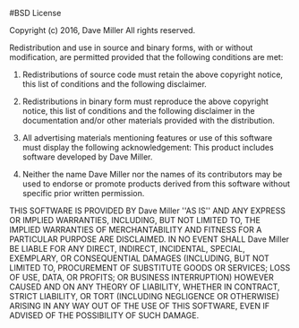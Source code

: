 #BSD License

Copyright (c) 2016, Dave Miller
All rights reserved.

Redistribution and use in source and binary forms, with or without
modification, are permitted provided that the following conditions are met:

1. Redistributions of source code must retain the above copyright
   notice, this list of conditions and the following disclaimer.

2. Redistributions in binary form must reproduce the above copyright
   notice, this list of conditions and the following disclaimer in the
   documentation and/or other materials provided with the distribution.

3. All advertising materials mentioning features or use of this software
   must display the following acknowledgement:
   This product includes software developed by Dave Miller.

4. Neither the name Dave Miller nor the
   names of its contributors may be used to endorse or promote products
   derived from this software without specific prior written permission.

THIS SOFTWARE IS PROVIDED BY Dave Miller ''AS IS'' AND ANY
EXPRESS OR IMPLIED WARRANTIES, INCLUDING, BUT NOT LIMITED TO, THE IMPLIED
WARRANTIES OF MERCHANTABILITY AND FITNESS FOR A PARTICULAR PURPOSE ARE
DISCLAIMED. IN NO EVENT SHALL Dave Miller BE LIABLE FOR ANY
DIRECT, INDIRECT, INCIDENTAL, SPECIAL, EXEMPLARY, OR CONSEQUENTIAL DAMAGES
(INCLUDING, BUT NOT LIMITED TO, PROCUREMENT OF SUBSTITUTE GOODS OR SERVICES;
LOSS OF USE, DATA, OR PROFITS; OR BUSINESS INTERRUPTION) HOWEVER CAUSED AND
ON ANY THEORY OF LIABILITY, WHETHER IN CONTRACT, STRICT LIABILITY, OR TORT
(INCLUDING NEGLIGENCE OR OTHERWISE) ARISING IN ANY WAY OUT OF THE USE OF THIS
SOFTWARE, EVEN IF ADVISED OF THE POSSIBILITY OF SUCH DAMAGE.
